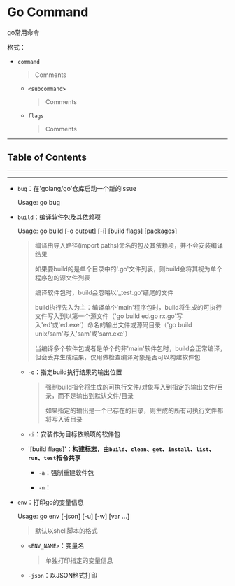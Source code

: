 # Go Command

go常用命令

格式：

- `command`

    > Comments

    - `<subcommand>`

        > Comments

    - `flags`

        > Comments

---

## Table of Contents

<!-- vim-markdown-toc GFM -->

<!-- vim-markdown-toc -->

---

---

- `bug`：在'golang/go'仓库启动一个新的issue

    Usage: go bug

- `build`：编译软件包及其依赖项

    Usage: go build [-o output] [-i] [build flags] [packages]

    > 编译由导入路径(import paths)命名的包及其依赖项，并不会安装编译结果
    >
    > 如果要build的是单个目录中的'.go'文件列表，则build会将其视为单个程序包的源文件列表
    >
    > 编译软件包时，build会忽略以'_test.go'结尾的文件
    >
    > build执行先入为主：编译单个'main'程序包时，build将生成的可执行文件写入到以第一个源文件（'go build ed.go rx.go'写入'ed'或'ed.exe'）命名的输出文件或源码目录（'go build unix/sam'写入'sam'或'sam.exe'）
    >
    > 当编译多个软件包或者是单个的非'main'软件包时，build会正常编译，但会丢弃生成结果，仅用做检查编译对象是否可以构建软件包

    - `-o`：指定build执行结果的输出位置

        > 强制build指令将生成的可执行文件/对象写入到指定的输出文件/目录，而不是输出到默认文件/目录
        >
        > 如果指定的输出是一个已存在的目录，则生成的所有可执行文件都将写入该目录

    - `-i`：安装作为目标依赖项的软件包

    - '[build flags]'：**构建标志，由`build`、`clean`、`get`、`install`、`list`、`run`、`test`指令共享**

        - `-a`：强制重建软件包

        - `-n`：

- `env`：打印go的变量信息

    Usage: go env [-json] [-u] [-w] [var ...]

    > 默认以shell脚本的格式

    - `<ENV_NAME>`：变量名

        > 单独打印指定的变量信息

    - `-json`：以JSON格式打印
